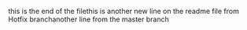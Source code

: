 this is the end of the filethis is another new line on the readme file from Hotfix branchanother line from the master branch